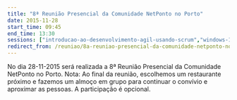 ```yaml
---
title: "8ª Reunião Presencial da Comunidade NetPonto no Porto"
date: 2015-11-28
start_time: 09:45
end_time: 13:30
sessions: ["introducao-ao-desenvolvimento-agil-usando-scrum","windows-10-instalado-no-raspberry-pi-2"]
redirect_from: /reuniao/8a-reuniao-presencial-da-comunidade-netponto-no-porto/
---
```

No dia 28-11-2015 será realizada a 8ª Reunião Presencial da Comunidade NetPonto no Porto.
Nota: Ao final da reunião, escolhemos um restaurante próximo e fazemos um almoço em grupo para continuar o convívio e aproximar as pessoas. A participação é opcional.